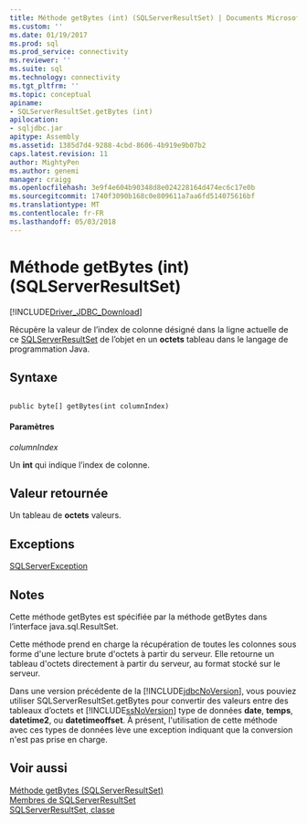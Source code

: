 ```yaml
---
title: Méthode getBytes (int) (SQLServerResultSet) | Documents Microsoft
ms.custom: ''
ms.date: 01/19/2017
ms.prod: sql
ms.prod_service: connectivity
ms.reviewer: ''
ms.suite: sql
ms.technology: connectivity
ms.tgt_pltfrm: ''
ms.topic: conceptual
apiname:
- SQLServerResultSet.getBytes (int)
apilocation:
- sqljdbc.jar
apitype: Assembly
ms.assetid: 1385d7d4-9288-4cbd-8606-4b919e9b07b2
caps.latest.revision: 11
author: MightyPen
ms.author: genemi
manager: craigg
ms.openlocfilehash: 3e9f4e604b90348d8e024228164d474ec6c17e0b
ms.sourcegitcommit: 1740f3090b168c0e809611a7aa6fd514075616bf
ms.translationtype: MT
ms.contentlocale: fr-FR
ms.lasthandoff: 05/03/2018
---
```

# <a name="getbytes-method-int-sqlserverresultset"></a>Méthode getBytes (int) (SQLServerResultSet)
[!INCLUDE[Driver_JDBC_Download](../../../includes/driver_jdbc_download.md)]

  Récupère la valeur de l’index de colonne désigné dans la ligne actuelle de ce [SQLServerResultSet](../../../connect/jdbc/reference/sqlserverresultset-class.md) de l’objet en un **octets** tableau dans le langage de programmation Java.  
  
## <a name="syntax"></a>Syntaxe  
  
```  
  
public byte[] getBytes(int columnIndex)  
```  
  
#### <a name="parameters"></a>Paramètres  
 *columnIndex*  
  
 Un **int** qui indique l’index de colonne.  
  
## <a name="return-value"></a>Valeur retournée  
 Un tableau de **octets** valeurs.  
  
## <a name="exceptions"></a>Exceptions  
 [SQLServerException](../../../connect/jdbc/reference/sqlserverexception-class.md)  
  
## <a name="remarks"></a>Notes  
 Cette méthode getBytes est spécifiée par la méthode getBytes dans l’interface java.sql.ResultSet.  
  
 Cette méthode prend en charge la récupération de toutes les colonnes sous forme d'une lecture brute d'octets à partir du serveur. Elle retourne un tableau d'octets directement à partir du serveur, au format stocké sur le serveur.  
  
 Dans une version précédente de la [!INCLUDE[jdbcNoVersion](../../../includes/jdbcnoversion_md.md)], vous pouviez utiliser SQLServerResultSet.getBytes pour convertir des valeurs entre des tableaux d’octets et [!INCLUDE[ssNoVersion](../../../includes/ssnoversion_md.md)] type de données **date**, **temps**,  **datetime2**, ou **datetimeoffset**. À présent, l'utilisation de cette méthode avec ces types de données lève une exception indiquant que la conversion n'est pas prise en charge.  
  
## <a name="see-also"></a>Voir aussi  
 [Méthode getBytes &#40;SQLServerResultSet&#41;](../../../connect/jdbc/reference/getbytes-method-sqlserverresultset.md)   
 [Membres de SQLServerResultSet](../../../connect/jdbc/reference/sqlserverresultset-members.md)   
 [SQLServerResultSet, classe](../../../connect/jdbc/reference/sqlserverresultset-class.md)  
  
  
